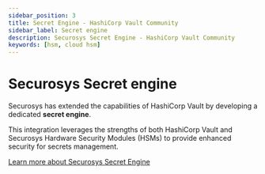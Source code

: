 ```yaml
---
sidebar_position: 3
title: Secret Engine - HashiCorp Vault Community
sidebar_label: Secret engine
description: Securosys Secret Engine - HashiCorp Vault Community
keywords: [hsm, cloud hsm]
---
```


# Securosys Secret engine

Securosys has extended the capabilities of HashiCorp Vault by developing a dedicated **secret engine**.

This integration leverages the strengths of both HashiCorp Vault and Securosys Hardware Security Modules (HSMs) to provide enhanced security for secrets management.


[Learn more about Securosys Secret Engine](../../hc_sse/overview)